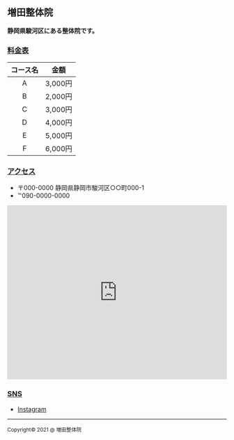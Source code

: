 <!-- Style Sheet -->
<link href="https://raw.githubusercontent.com/simonlc/Markdown-CSS/master/markdown.css" rel="stylesheet">
<link href="./style.css" rel="stylesheet">

<!-- Markdown -->
## 増田整体院

**静岡県駿河区にある整体院です。**

### <u>料金表</u>

| コース名 | 金額 |
| :---: | :---: |
| A | 3,000円 |
| B | 2,000円 |
| C | 3,000円 |
| D | 4,000円 |
| E | 5,000円 |
| F | 6,000円 |

### <u>アクセス</u>

* 〒000-0000 静岡県静岡市駿河区○○町000-1
* ℡090-0000-0000
<section id="GoogleMap"><iframe src="https://www.google.com/maps/embed?pb=!1m18!1m12!1m3!1d3269.806502826068!2d138.38987321523922!3d34.96145818036826!2m3!1f0!2f0!3f0!3m2!1i1024!2i768!4f13.1!3m3!1m2!1s0x601a49e71d64e443%3A0x799ddefe65190363!2z44CSNDIyLTgwNjMg6Z2Z5bKh55yM6Z2Z5bKh5biC6ae_5rKz5Yy66aas5riV77yU5LiB55uu77yV4oiS77yS77yR!5e0!3m2!1sja!2sjp!4v1460596239638" width="100%" height="400" frameborder="0" style="border:0" allowfullscreen></iframe></section>

### <u>SNS</u>

* [Instagram](#)

---
<p id="copyright"><small>Copyright&copy; 2021 @ 増田整体院</small></p>
